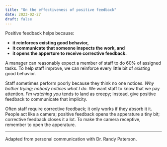 ```yaml
---
title: "On the effectiveness of positive feedback"
date: 2023-02-27
draft: false
---
```


Positive feedback helps because:

- **it reinforces existing good behavior,**
- **it communicate that someone inspects the work, and**
- **it opens the apperture to receive corrective feedback.**

A manager can reasonably expect a member of staff to do 60% of assigned tasks. To help staff improve, we can reinforce every little bit of _existing_ good behavior. 

Staff sometimes perform poorly because they think no one notices. _Why bother trying; nobody notices what I do._ We want staff to know that we pay attention. _I'm watching you_ tends to land as creepy; instead, give positive feedback to communicate that implicity.

Often staff require corrective feedback; it only works if they absorb it it. People act like a camera; positive feedback opens the apperature a tiny bit; corrective feedback closes it a lot. To make the camera receptive, remember to open the apperature.

---

Adapted from personal communication with Dr. Randy Paterson.


